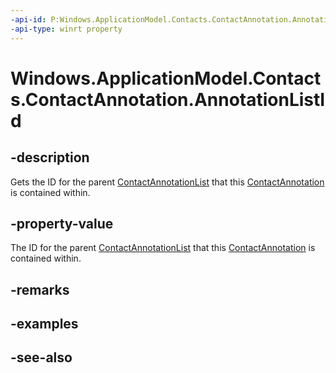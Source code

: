 ----api-id: P:Windows.ApplicationModel.Contacts.ContactAnnotation.AnnotationListId
-api-type: winrt property
---<!-- Property syntaxpublic string AnnotationListId { get; }--># Windows.ApplicationModel.Contacts.ContactAnnotation.AnnotationListId## -descriptionGets the ID for the parent [ContactAnnotationList](contactannotationlist.md) that this [ContactAnnotation](contactannotation.md) is contained within.## -property-valueThe ID for the parent [ContactAnnotationList](contactannotationlist.md) that this [ContactAnnotation](contactannotation.md) is contained within.## -remarks## -examples## -see-also